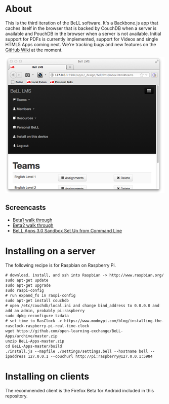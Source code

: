 # About
This is the third iteration of the BeLL software. It's a Backbone.js app that caches itself in the browser that is backed by CouchDB when a server is available and PouchDB in the browser when a server is not available. Initial support for PDFs is currently implemented, support for Videos and single HTML5 Apps coming next.  We're tracking bugs and new features on the [GitHub Wiki](https://github.com/open-learning-exchange/BeLL-Apps/wiki/@todo's) at the moment.

![Screenshot of BeLL LMS, one of many BeLL Apps](docs/screenshot.png)

## Screencasts
- [Beta1 walk through](http://www.youtube.com/watch?v=NeGSljQMQ1M)
- [Beta2 walk through](http://youtu.be/czPf-nZ5A_M)
- [BeLL Apps 3.0 Sandbox Set Up from Command Line](http://youtu.be/_Yy3TOe3cps)


# Installing on a server

The following recipe is for Raspbian on Raspberry Pi.

```
# download, install, and ssh into Raspbian -> http://www.raspbian.org/
sudo apt-get update
sudo apt-get upgrade
sudo raspi-config
# run expand_fs in raspi-config
sudo apt-get install couchdb
# open /etc/couchdb/local.ini and change bind_address to 0.0.0.0 and add an admin, probably pi:raspberry
sudo dpkg-reconfigure tzdata
# set time to RasClock -> https://www.modmypi.com/blog/installing-the-rasclock-raspberry-pi-real-time-clock
wget https://github.com/open-learning-exchange/BeLL-Apps/archive/master.zip
unzip BeLL-Apps-master.zip
cd BeLL-Apps-master/build
./install.js --mapfile ./settings/settings.bell --hostname bell --ipaddress 127.0.0.1 --couchurl http://pi:raspberry@127.0.0.1:5984
```


# Installing on clients

The recommended client is the Firefox Beta for Android included in this repository.
